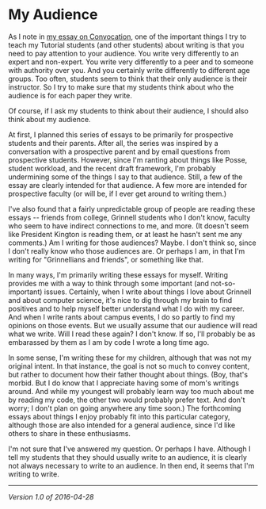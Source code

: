 My Audience
===========

As I note in [my essay on Convocation](convocation.html), one of the
important things I try to teach my Tutorial students (and other students)
about writing is that you need to pay attention to your audience.
You write very differently to an expert and non-expert.  You write very
differently to a peer and to someone with authority over you.  And
you certainly write differently to different age groups.  Too often,
students seem to think that their only audience is their instructor.
So I try to make sure that my students think about who the audience is for
each paper they write.

Of course, if I ask my students to think about their audience, I should
also think about my audience.

At first, I planned this series of essays to be primarily for prospective
students and their parents.  After all, the series was inspired by
a conversation with a prospective parent and by email questions from
prospective students.  However, since I'm ranting about things like
Posse, student workload, and the recent draft framework, I'm probably
undermining some of the things I say to that audience.  Still, a few of
the essay are clearly intended for that audience.  A few more are
intended for prospective faculty (or will be, if I ever get around
to writing them.)

I've also found that a fairly unpredictable group of people are reading
these essays -- friends from college, Grinnell students who I don't
know, faculty who seem to have indirect connections to me, and more.
(It doesn't seem like President Kington is reading them, or at least
he hasn't sent me any comments.)  Am I writing for those audiences?
Maybe. I don't think so, since I don't really know who those audiences
are.  Or perhaps I am, in that I'm writing for "Grinnellians and friends",
or something like that.

In many ways, I'm primarily writing these essays for myself.
Writing provides me with a way to think through some important (and
not-so-important) issues.  Certainly, when I write about things I love
about Grinnell and about computer science, it's nice to dig through
my brain to find positives and to help myself better understand what
I do with my career.  And when I write rants about campus events, I do
so partly to find my opinions on those events.  But we usually assume
that our audience will read what we write.  Will I read these again?
I don't know.  If so, I'll probably be as embarassed by them as I am by
code I wrote a long time ago.

In some sense, I'm writing these for my children, although that was not
my original intent.  In that instance, the goal is not so much to convey
content, but rather to document how their father thought about things.
(Boy, that's morbid.  But I do know that I appreciate having some of mom's
writings around.  And while my youngest will probably learn way too much
about me by reading my code, the other two would probably prefer text.
And don't worry; I don't plan on going anywhere any time soon.)  The 
forthcoming essays about things I enjoy probably fit into this particular
category, although those are also intended for a general audience, since
I'd like others to share in these enthusiasms.

I'm not sure that I've answered my question.  Or perhaps I have.
Although I tell my students that they should usually write to an audience,
it is clearly not always necessary to write to an audience.  In then end,
it seems that I'm writing to write.

---

*Version 1.0 of 2016-04-28*

